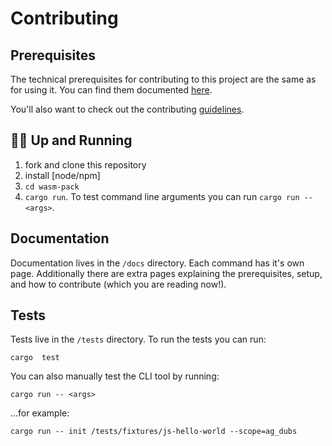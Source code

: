 # Contributing

## Prerequisites

The technical prerequisites for contributing to this project are the same as for
using it. You can find them documented [here][1].

You'll also want to check out the contributing [guidelines].

[1]: ./prerequisites/index.html
[guidelines]: https://github.com/rustwasm/wasm-pack/blob/master/CONTRIBUTING.md

## 🏃‍♀️ Up and Running

1. fork and clone this repository
2. install [node/npm]
2. `cd wasm-pack`
3. `cargo run`. To test command line arguments you can run `cargo run -- <args>`.

## Documentation

Documentation lives in the `/docs` directory. Each command has it's own page.
Additionally there are extra pages explaining the prerequisites, setup, and how to
contribute (which you are reading now!).

## Tests

Tests live in the `/tests` directory. To run the tests you can run:

```
cargo  test
```

You can also manually test the CLI tool by running:

```
cargo run -- <args>
```

...for example:

```
cargo run -- init /tests/fixtures/js-hello-world --scope=ag_dubs
```
